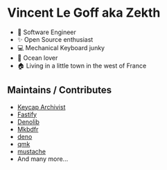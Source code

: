 # Vincent Le Goff aka Zekth

- :briefcase: Software Engineer
- :sparkles: Open Source enthusiast
- :computer: Mechanical Keyboard junky
- :ocean: Ocean lover
- :house: Living in a little town in the west of France

## Maintains / Contributes

- [Keycap Archivist](https://github.com/keycap-archivist)
- [Fastify](https://github.com/fastify)
- [Denolib](https://github.com/denolib)
- [Mkbdfr](https://github.com/mkbdfr)
- [deno](https://github.com/denoland/deno)
- [qmk](https://github.com/qmk)
- [mustache](https://github.com/janl/mustache.js/)
- And many more...



<!--
**zekth/zekth** is a ✨ _special_ ✨ repository because its `README.md` (this file) appears on your GitHub profile.

Here are some ideas to get you started:

- 🔭 I’m currently working on ...
- 🌱 I’m currently learning ...
- 👯 I’m looking to collaborate on ...
- 🤔 I’m looking for help with ...
- 💬 Ask me about ...
- 📫 How to reach me: ...
- 😄 Pronouns: ...
- ⚡ Fun fact: ...
-->
